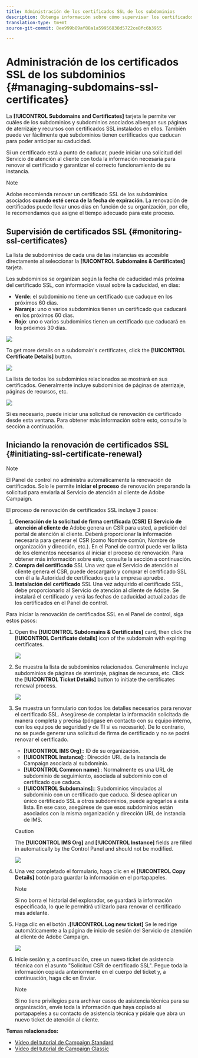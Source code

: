 ```yaml
---
title: Administración de los certificados SSL de los subdominios
description: Obtenga información sobre cómo supervisar los certificados SSL de los subdominios e iniciar el proceso de renovación
translation-type: tm+mt
source-git-commit: 8ee999b89af88a1a59956838d5722ce8fc6b3955

---
```



# Administración de los certificados SSL de los subdominios {#managing-subdomains-ssl-certificates}

La **[!UICONTROL Subdomains and Certificates]** tarjeta le permite ver cuáles de los subdominios y subdominios asociados albergan sus páginas de aterrizaje y recursos con certificados SSL instalados en ellos. También puede ver fácilmente qué subdominios tienen certificados que caducan para poder anticipar su caducidad.

Si un certificado está a punto de caducar, puede iniciar una solicitud del Servicio de atención al cliente con toda la información necesaria para renovar el certificado y garantizar el correcto funcionamiento de su instancia.

>[!NOTE]
>
>Adobe recomienda renovar un certificado SSL de los subdominios asociados **cuando esté cerca de la fecha de expiración**. La renovación de certificados puede llevar unos días en función de su organización, por ello, le recomendamos que asigne el tiempo adecuado para este proceso.

## Supervisión de certificados SSL {#monitoring-ssl-certificates}

La lista de subdominios de cada una de las instancias es accesible directamente al seleccionar la **[!UICONTROL Subdomains & Certificates]** tarjeta.

Los subdominios se organizan según la fecha de caducidad más próxima del certificado SSL, con información visual sobre la caducidad, en días:

* **Verde**: el subdominio no tiene un certificado que caduque en los próximos 60 días.
* **Naranja**: uno o varios subdominios tienen un certificado que caducará en los próximos 60 días.
* **Rojo**: uno o varios subdominios tienen un certificado que caducará en los próximos 30 días.

![](assets/visual_alert2.png)

To get more details on a subdomain's certificates, click the **[!UICONTROL Certificate Details]** button.

![](assets/certificate_details4.png)

La lista de todos los subdominios relacionados se mostrará en sus certificados. Generalmente incluye subdominios de páginas de aterrizaje, páginas de recursos, etc.

![](assets/monitoring_subdomains_details2.png)

Si es necesario, puede iniciar una solicitud de renovación de certificado desde esta ventana. Para obtener más información sobre esto, consulte la sección a continuación.

## Iniciando la renovación de certificados SSL {#initiating-ssl-certificate-renewal}

>[!NOTE]
>
>El Panel de control no administra automáticamente la renovación de certificados. Solo le permite **iniciar el proceso** de renovación preparando la solicitud para enviarla al Servicio de atención al cliente de Adobe Campaign.

El proceso de renovación de certificados SSL incluye 3 pasos:

1. **Generación de la solicitud de firma certificada (CSR) El Servicio de atención al cliente de** Adobe genera un CSR para usted, a petición del portal de atención al cliente. Deberá proporcionar la información necesaria para generar el CSR (como Nombre común, Nombre de organización y dirección, etc.). En el Panel de control puede ver la lista de los elementos necesarios al iniciar el proceso de renovación. Para obtener más información sobre esto, consulte la sección a continuación.
1. **Compra del certificado** SSL Una vez que el Servicio de atención al cliente genera el CSR, puede descargarlo y comprar el certificado SSL con él a la Autoridad de certificados que la empresa apruebe.
1. **Instalación del certificado** SSL Una vez adquirido el certificado SSL, debe proporcionarlo al Servicio de atención al cliente de Adobe. Se instalará el certificado y verá las fechas de caducidad actualizadas de los certificados en el Panel de control.

Para iniciar la renovación de certificados SSL en el Panel de control, siga estos pasos:

1. Open the **[!UICONTROL Subdomains & Certificates]** card, then click the **[!UICONTROL Certificate details]** icon of the subdomain with expiring certificates.

   ![](assets/renewal1.png)

1. Se muestra la lista de subdominios relacionados. Generalmente incluye subdominios de páginas de aterrizaje, páginas de recursos, etc.
Click the **[!UICONTROL Ticket Details]** button to initiate the certificates renewal process.

   ![](assets/renewal2.png)

1. Se muestra un formulario con todos los detalles necesarios para renovar el certificado SSL. Asegúrese de completar la información solicitada de manera completa y precisa (póngase en contacto con su equipo interno, con los equipos de seguridad y de TI si es necesario). De lo contrario, no se puede generar una solicitud de firma de certificado y no se podrá renovar el certificado.

   * **[!UICONTROL IMS Org]**:: ID de su organización.
   * **[!UICONTROL Instance]**:: Dirección URL de la instancia de Campaign asociada al subdominio.
   * **[!UICONTROL Common name]**:: Normalmente es una URL de subdominio de seguimiento, asociada al subdominio con el certificado que caduca.
   * **[!UICONTROL Subdomains]**:: Subdominios vinculados al subdominio con un certificado que caduca. Si desea aplicar un único certificado SSL a otros subdominios, puede agregarlos a esta lista. En ese caso, asegúrese de que esos subdominios están asociados con la misma organización y dirección URL de instancia de IMS.
   >[!CAUTION]
   >
   >The **[!UICONTROL IMS Org]** and **[!UICONTROL Instance]** fields are filled in automatically by the Control Panel and should not be modified.

   ![](assets/renewal3.png)

1. Una vez completado el formulario, haga clic en el **[!UICONTROL Copy Details]** botón para guardar la información en el portapapeles.

   >[!NOTE]
   >
   >Si no borra el historial del explorador, se guardará la información especificada, lo que le permitirá utilizarlo para renovar el certificado más adelante.

1. Haga clic en el botón **.[!UICONTROL Log new ticket]** Se le redirige automáticamente a la página de inicio de sesión del Servicio de atención al cliente de Adobe Campaign.

   ![](assets/renewal4.png)

1. Inicie sesión y, a continuación, cree un nuevo ticket de asistencia técnica con el asunto "Solicitud CSR de certificado SSL".
Pegue toda la información copiada anteriormente en el cuerpo del ticket y, a continuación, haga clic en Enviar.

   >[!NOTE]
   >
   >Si no tiene privilegios para archivar casos de asistencia técnica para su organización, envíe toda la información que haya copiado al portapapeles a su contacto de asistencia técnica y pídale que abra un nuevo ticket de atención al cliente.

**Temas relacionados:**

* [Vídeo del tutorial de Campaign Standard](https://docs.adobe.com/content/help/en/campaign-learn/campaign-standard-tutorials/administrating/control-panel/managing-ssl-certificates.html)
* [Vídeo del tutorial de Campaign Classic](https://docs.adobe.com/content/help/en/campaign-learn/campaign-classic-tutorials/administrating/control-panel-acc/managing-ssl-certificates.html)
